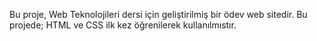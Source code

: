 Bu proje, Web Teknolojileri dersi için geliştirilmiş bir ödev web sitedir. 
Bu projede; HTML ve CSS ilk kez öğrenilerek kullanılmıstır.
